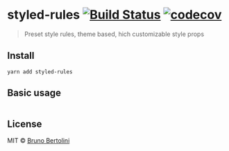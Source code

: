 # styled-rules [![Build Status](https://travis-ci.org/brunobertolini/styled-rules.svg?branch=master)](https://travis-ci.org/brunobertolini/styled-rules) [![codecov](https://codecov.io/gh/brunobertolini/styled-rules/badge.svg?branch=master)](https://codecov.io/gh/brunobertolini/styled-rules?branch=master)

> Preset style rules, theme based, hich customizable style props 

## Install

```
yarn add styled-rules
```

## Basic usage

```js

```

## License

MIT © [Bruno Bertolini](http://brunobertolini.com)
